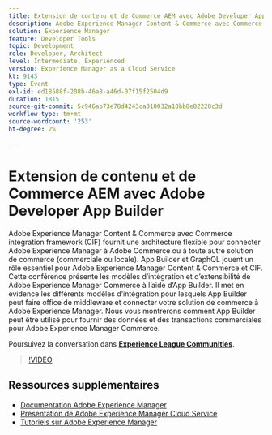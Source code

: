 ```yaml
---
title: Extension de contenu et de Commerce AEM avec Adobe Developer App Builder
description: Adobe Experience Manager Content & Commerce avec Commerce integration framework (CIF) fournit une architecture flexible pour connecter Adobe Experience Manager à Adobe Commerce ou à toute autre solution de commerce (commerciale ou locale). App Builder et GraphQL jouent un rôle essentiel pour Adobe Experience Manager Content & Commerce et CIF. Cette conférence présente les modèles d’intégration et d’extensibilité de Adobe Experience Manager Commerce à l’aide d’App Builder. Il met en évidence les différents modèles d’intégration pour lesquels App Builder peut faire office de middleware et connecter votre solution de commerce à Adobe Experience Manager. Nous vous montrerons comment App Builder peut être utilisé pour fournir des données et des transactions commerciales pour Adobe Experience Manager Commerce.
solution: Experience Manager
feature: Developer Tools
topic: Development
role: Developer, Architect
level: Intermediate, Experienced
version: Experience Manager as a Cloud Service
kt: 9143
type: Event
exl-id: ed18588f-208b-46a8-a46d-07f15f2504d9
duration: 1815
source-git-commit: 5c946ab73e78d4243ca310032a10bb8e82228c3d
workflow-type: tm+mt
source-wordcount: '253'
ht-degree: 2%

---
```


# Extension de contenu et de Commerce AEM avec Adobe Developer App Builder

Adobe Experience Manager Content &amp; Commerce avec Commerce integration framework (CIF) fournit une architecture flexible pour connecter Adobe Experience Manager à Adobe Commerce ou à toute autre solution de commerce (commerciale ou locale). App Builder et GraphQL jouent un rôle essentiel pour Adobe Experience Manager Content &amp; Commerce et CIF. Cette conférence présente les modèles d’intégration et d’extensibilité de Adobe Experience Manager Commerce à l’aide d’App Builder. Il met en évidence les différents modèles d’intégration pour lesquels App Builder peut faire office de middleware et connecter votre solution de commerce à Adobe Experience Manager. Nous vous montrerons comment App Builder peut être utilisé pour fournir des données et des transactions commerciales pour Adobe Experience Manager Commerce.

Poursuivez la conversation dans **[Experience League Communities](https://adobe.ly/3om4942)**.

>[!VIDEO](https://video.tv.adobe.com/v/337567/?quality=12&learn=on&hidetitle=true)

## Ressources supplémentaires

- [Documentation Adobe Experience Manager](https://experienceleague.adobe.com/docs/experience-manager-cloud-service.html)
- [Présentation de Adobe Experience Manager Cloud Service](https://experienceleague.adobe.com/docs/experience-manager-cloud-service/overview/home.html)
- [Tutoriels sur Adobe Experience Manager](https://experienceleague.adobe.com/docs/experience-manager-tutorials.html)
